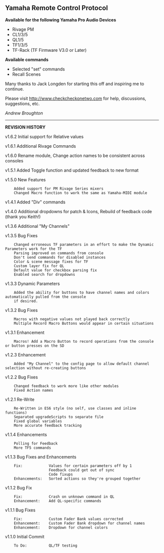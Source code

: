 ## Yamaha Remote Control Protocol

**Available for the following Yamaha Pro Audio Devices**

* Rivage PM
* CL1/3/5
* QL1/5
* TF1/3/5
* TF-Rack (TF Firmware V3.0 or Later)

**Available commands**

* Selected "set" commands
* Recall Scenes

Many thanks to Jack Longden for starting this off and inspiring me to continue.

Please visit http://www.checkcheckonetwo.com for help, discussions, suggestions, etc.

*Andrew Broughton*

---

**REVISION HISTORY**

v1.6.2  Initial support for Relative values

v1.6.1  Additional Rivage Commands

v1.6.0  Rename module, Change action names to be consistent across consoles
 
v1.5.1  Added Toggle function and updated feedback to new format

v1.5.0  New Features

        Added support for PM Rivage Series mixers
        Changed Macro function to work the same as Yamaha-MIDI module

v1.4.1  Added "Div" commands

v1.4.0  Additional dropdowns for patch & Icons, Rebuild of feedback code (thank you Keith!)

v1.3.6  Additional "My Channels"

v1.3.5  Bug Fixes

        Changed erroneous TF parameters in an effort to make the Dynamic Parameters work for the TF
        Parsing improved on commands from console
        Don't send commands for disabled instances
        Color & scene message fixes for TF
        Custom layer fix for QL
        Default value for checkbox parsing fix
        Enabled search for dropdowns

v1.3.3  Dynamic Parameters

        Added the ability for buttons to have channel names and colors automatically pulled from the console
        if desired.

v1.3.2  Bug Fixes

        Macros with negative values not played back correctly
        Multiple Record Macro Buttons would appear in certain situations

v1.3.1  Enhancement

        Macros! Add a Macro Button to record operations from the console or button presses on the SD

v1.2.3  Enhancement

        Added "My Channel" to the config page to allow default channel selection without re-creating buttons

v1.2.2  Bug Fixes

        Changed feedback to work more like other modules
        Fixed Action names

v1.2.1  Re-Write

        Re-Written in ES6 style (no self, use classes and inline functions)
        Separated upgradeScripts to separate file
        Fixed global variables
        More accurate feedback tracking

v1.1.4  Enhancements

        Polling for Feedback
        More TF5 commands

v1.1.3  Bug Fixes and Enhancements

        Fix:            Values for certain parameters off by 1
                        Feedback could get out of sync
                        Code fixups
        Enhancements:   Sorted actions so they're grouped together

v1.1.2  Bug Fix

        Fix:            Crash on unknown command in QL
        Enhancement:    Add QL-specific commands

v1.1.1  Bug Fixes
        
        Fix:            Custom Fader Bank values corrected
        Enhancement:    Custom Fader Bank dropdown for channel names
        Enhancement:    Dropdown for channel colors

v1.1.0  Initial Commit

        To Do:          QL/TF testing